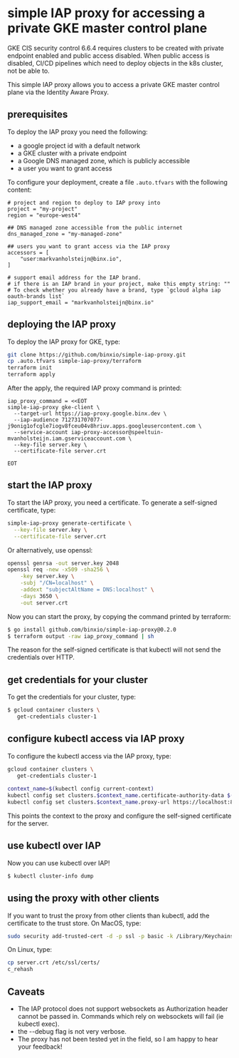 simple IAP proxy for accessing a private GKE master control plane
=================================================================
GKE CIS security control 6.6.4 requires clusters to be created with private endpoint enabled
and public access disabled. When public access is disabled, CI/CD pipelines which need
to deploy objects in the k8s cluster, not be able to.

This simple IAP proxy allows you to access a private GKE master control plane
via the Identity Aware Proxy.

## prerequisites
To deploy the IAP proxy you need the following:

- a google project id with a default network
- a GKE cluster with a private endpoint
- a Google DNS managed zone, which is publicly accessible
- a user you want to grant access

To configure your deployment, create a file `.auto.tfvars` with the following content:

```hcl
# project and region to deploy to IAP proxy into
project = "my-project"
region = "europe-west4"

## DNS managed zone accessible from the public internet
dns_managed_zone = "my-managed-zone"

## users you want to grant access via the IAP proxy
accessors = [
    "user:markvanholsteijn@binx.io",
]

# support email address for the IAP brand.
# if there is an IAP brand in your project, make this empty string: ""
# To check whether you already have a brand, type `gcloud alpha iap oauth-brands list`
iap_support_email = "markvanholsteijn@binx.io"
```

## deploying the IAP proxy
To deploy the IAP proxy for GKE, type:

```sh
git clone https://github.com/binxio/simple-iap-proxy.git
cp .auto.tfvars simple-iap-proxy/terraform
terraform init
terraform apply
```

After the apply, the required IAP proxy command is printed:
```
iap_proxy_command = <<EOT
simple-iap-proxy gke-client \
  --target-url https://iap-proxy.google.binx.dev \
  --iap-audience 712731707077-j9onig1ofcgle7iogv8fceu04v8hriuv.apps.googleusercontent.com \
  --service-account iap-proxy-accessor@speeltuin-mvanholsteijn.iam.gserviceaccount.com \
  --key-file server.key \
  --certificate-file server.crt

EOT
```

## start the IAP proxy
To start the IAP proxy, you need a certificate. To generate a self-signed certificate, type:

```bash
simple-iap-proxy generate-certificate \
  --key-file server.key \
  --certificate-file server.crt
 ```

Or alternatively, use openssl:
```bash
openssl genrsa -out server.key 2048
openssl req -new -x509 -sha256 \
    -key server.key \
    -subj "/CN=localhost" \
    -addext "subjectAltName = DNS:localhost" \
    -days 3650 \
    -out server.crt
```
Now you can start the proxy, by copying the command printed by terraform:

```sh
$ go install github.com/binxio/simple-iap-proxy@0.2.0
$ terraform output -raw iap_proxy_command | sh
```
The reason for the self-signed certificate is that kubectl will not send the credentials over HTTP.

## get credentials for your cluster
To get the credentials for your cluster, type:

```sh
$ gcloud container clusters \
   get-credentials cluster-1
````

## configure kubectl access via IAP proxy
To configure the kubectl access via the IAP proxy, type:

```sh
gcloud container clusters \
   get-credentials cluster-1
   
context_name=$(kubectl config current-context)
kubectl config set clusters.$context_name.certificate-authority-data $(base64 < server.crt)
kubectl config set clusters.$context_name.proxy-url https://localhost:8080
```

This points the context to the proxy and configure the self-signed certificate for the server.

## use kubectl over IAP
Now you can use kubectl over IAP!

```sh
$ kubectl cluster-info dump
```

## using the proxy with other clients
If you want to trust the proxy from other clients than kubectl, add the certificate to the trust store. On MacOS, type:

```bash
sudo security add-trusted-cert -d -p ssl -p basic -k /Library/Keychains/System.keychain ./server.crt
```

On Linux, type:
```bash
cp server.crt /etc/ssl/certs/
c_rehash
```

## Caveats
- The IAP protocol does not support websockets as Authorization header cannot be passed in. Commands which rely
  on websockets will fail (ie kubectl exec).
- the --debug flag is not very verbose.
- The proxy has not been tested yet in the field, so I am happy to hear your feedback!
